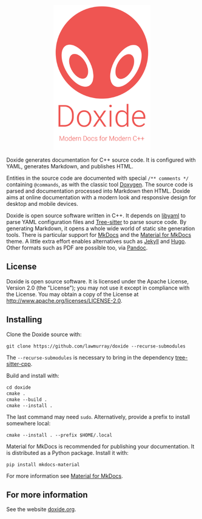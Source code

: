 <p align="center">
<img src="docs/assets/title.svg" width="256" height="384" alt="Doxide: Modern documentation for modern C++">
</p>

Doxide generates documentation for C++ source code. It is configured with
YAML, generates Markdown, and publishes HTML.

Entities in the source code are documented with special `/** comments */`
containing `@commands`, as with the classic tool
[Doxygen](https://doxygen.nl/). The source code is parsed and documentation
processed into Markdown then HTML. Doxide aims at online documentation with a
modern look and responsive design for desktop and mobile devices.

Doxide is open source software written in C++. It depends on
[libyaml](https://pyyaml.org/wiki/LibYAML) to parse YAML configuration files
and [Tree-sitter](https://tree-sitter.github.io) to parse source code. By
generating Markdown, it opens a whole wide world of static site generation
tools. There is particular support for [MkDocs](https://www.mkdocs.org/) and
the [Material for MkDocs](https://squidfunk.github.io/mkdocs-material/) theme.
A little extra effort enables alternatives such as
[Jekyll](https://jekyllrb.com/) and [Hugo](https://gohugo.io/). Other formats
such as PDF are possible too, via [Pandoc](https://pandoc.org/).


## License

Doxide is open source software. It is licensed under the Apache License,
Version 2.0 (the "License"); you may not use it except in compliance with the
License. You may obtain a copy of the License at
<http://www.apache.org/licenses/LICENSE-2.0>.


## Installing

Clone the Doxide source with:
```
git clone https://github.com/lawmurray/doxide --recurse-submodules
```
The `--recurse-submodules` is necessary to bring in the dependency
[tree-sitter-cpp](https://github.com/tree-sitter/tree-sitter-cpp).

Build and install with:
```
cd doxide
cmake .
cmake --build .
cmake --install .
```
The last command may need `sudo`. Alternatively, provide a prefix to install
somewhere local:
```
cmake --install . --prefix $HOME/.local
```

Material for MkDocs is recommended for publishing your documentation. It is
distributed as a Python package. Install it with:
``` 
pip install mkdocs-material
```
For more information see [Material for
MkDocs](https://squidfunk.github.io/mkdocs-material/).


## For more information

See the website [doxide.org](https://doxide.org).
